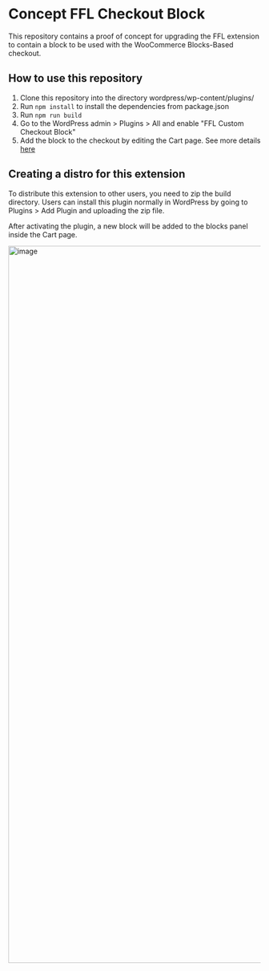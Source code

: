 # Concept FFL Checkout Block

This repository contains a proof of concept for upgrading the FFL extension to contain a block to be used with the WooCommerce Blocks-Based checkout.

## How to use this repository

1. Clone this repository into the directory wordpress/wp-content/plugins/
2. Run `npm install` to install the dependencies from package.json
3. Run `npm run build`
4. Go to the WordPress admin > Plugins > All and enable "FFL Custom Checkout Block"
5. Add the block to the checkout by editing the Cart page. See more details [here](https://razoyo.atlassian.net/wiki/spaces/FBPP/pages/3910500353/WooCommerce+Block-Based+Checkout) 

## Creating a distro for this extension

To distribute this extension to other users, you need to zip the build directory. Users can install this plugin normally in WordPress by going to Plugins > Add Plugin and uploading the zip file.

After activating the plugin, a new block will be added to the blocks panel inside the Cart page.

<img width="1431" alt="image" src="https://github.com/user-attachments/assets/fa115aff-29c4-440a-b9da-2160044e4767" />

